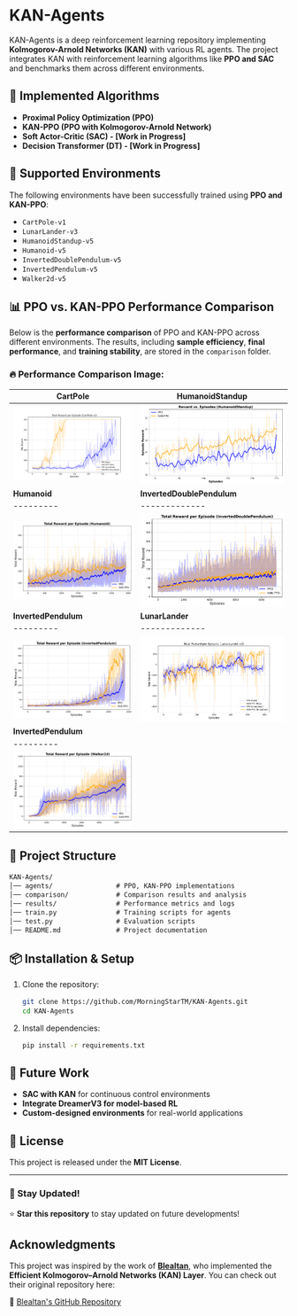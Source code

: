 # KAN-Agents

KAN-Agents is a deep reinforcement learning repository implementing **Kolmogorov-Arnold Networks (KAN)** with various RL agents. The project integrates KAN with reinforcement learning algorithms like **PPO and SAC** and benchmarks them across different environments.

## 📌 Implemented Algorithms
- **Proximal Policy Optimization (PPO)**
- **KAN-PPO (PPO with Kolmogorov-Arnold Network)**
- **Soft Actor-Critic (SAC) - [Work in Progress]**
- **Decision Transformer (DT) - [Work in Progress]**

## 🚀 Supported Environments
The following environments have been successfully trained using **PPO and KAN-PPO**:

- `CartPole-v1`
- `LunarLander-v3`
- `HumanoidStandup-v5`
- `Humanoid-v5`
- `InvertedDoublePendulum-v5`
- `InvertedPendulum-v5`
- `Walker2d-v5`

## 📊 PPO vs. KAN-PPO Performance Comparison
Below is the **performance comparison** of PPO and KAN-PPO across different environments. The results, including **sample efficiency**, **final performance**, and **training stability**, are stored in the `comparison` folder.

### 🔥 Performance Comparison Image:
| **CartPole** | **HumanoidStandup** |
|---------|-------------|
|![App Screenshot](https://github.com/MorningStarTM/KAN-Agents/blob/eec799bbfb12b33e10642b6eb480a1a6b0bc556e/comparison/CartPole-v1_episode_scores.png)|![App Screenshot](https://github.com/MorningStarTM/KAN-Agents/blob/eec799bbfb12b33e10642b6eb480a1a6b0bc556e/comparison/HumanoidStandup_episode_scores.png)
| **Humanoid** | **InvertedDoublePendulum** |
|---------|-------------|
|![App Screenshot](https://github.com/MorningStarTM/KAN-Agents/blob/eec799bbfb12b33e10642b6eb480a1a6b0bc556e/comparison/Humanoid_episode_scores.png)|![App Screenshot](https://github.com/MorningStarTM/KAN-Agents/blob/eec799bbfb12b33e10642b6eb480a1a6b0bc556e/comparison/InvertedDoublePendulum_episode_scores.png)
| **InvertedPendulum** | **LunarLander** |
|---------|-------------|
|![App Screenshot](https://github.com/MorningStarTM/KAN-Agents/blob/eec799bbfb12b33e10642b6eb480a1a6b0bc556e/comparison/InvertedPendulum_episode_scores.png)|![App Screenshot](https://github.com/MorningStarTM/KAN-Agents/blob/eec799bbfb12b33e10642b6eb480a1a6b0bc556e/comparison/LunarLander-v3_episode_scores.png)
| **InvertedPendulum** |
|---------|
|![App Screenshot](https://github.com/MorningStarTM/KAN-Agents/blob/eec799bbfb12b33e10642b6eb480a1a6b0bc556e/comparison/Walker2d_episode_scores.png)|


## 📂 Project Structure
```
KAN-Agents/
│── agents/                # PPO, KAN-PPO implementations
│── comparison/            # Comparison results and analysis
│── results/               # Performance metrics and logs
│── train.py               # Training scripts for agents
│── test.py                # Evaluation scripts
│── README.md              # Project documentation
```

## 📦 Installation & Setup
1. Clone the repository:
   ```bash
   git clone https://github.com/MorningStarTM/KAN-Agents.git
   cd KAN-Agents
   ```

2. Install dependencies:
   ```bash
   pip install -r requirements.txt
   ```


## 📌 Future Work
- **SAC with KAN** for continuous control environments
- **Integrate DreamerV3 for model-based RL**
- **Custom-designed environments** for real-world applications

## 📜 License
This project is released under the **MIT License**.

---
### 📢 Stay Updated!
⭐ **Star this repository** to stay updated on future developments!


## Acknowledgments

This project was inspired by the work of **[Blealtan](https://github.com/Blealtan)**, who implemented the **Efficient Kolmogorov–Arnold Networks (KAN) Layer**. You can check out their original repository here:

🔗 [Blealtan's GitHub Repository](https://github.com/Blealtan)